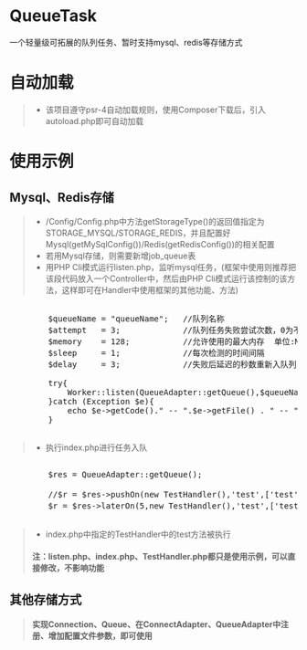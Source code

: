 # QueueTask
一个轻量级可拓展的队列任务、暂时支持mysql、redis等存储方式

# 自动加载
> * 该项目遵守psr-4自动加载规则，使用Composer下载后，引入autoload.php即可自动加载

# 使用示例
## Mysql、Redis存储
> * /Config/Config.php中方法getStorageType()的返回值指定为STORAGE_MYSQL/STORAGE_REDIS，并且配置好Mysql(getMySqlConfig())/Redis(getRedisConfig())的相关配置
> * 若用Mysql存储，则需要新增job_queue表
> * 用PHP Cli模式运行listen.php，监听mysql任务，(框架中使用则推荐把该段代码放入一个Controller中，然后由PHP Cli模式运行该控制的该方法，这样即可在Handler中使用框架的其他功能、方法)
<pre>

        $queueName = "queueName";   //队列名称
        $attempt   = 3;             //队列任务失败尝试次数，0为不限制
        $memory    = 128;           //允许使用的最大内存  单位:M
        $sleep     = 1;             //每次检测的时间间隔
        $delay     = 3;             //失败后延迟的秒数重新入队列
        
        try{
            Worker::listen(QueueAdapter::getQueue(),$queueName,$attempt,$memory,$sleep,$delay);
        }catch (Exception $e){
            echo $e->getCode()." -- ".$e->getFile() . " -- ". $e->getLine() . " : ".$e->getMessage();
        }
        
</pre>
> * 执行index.php进行任务入队
<pre>

        $res = QueueAdapter::getQueue();

        //$r = $res->pushOn(new TestHandler(),'test',['test'=>'test'],'queueName');     //及时入队
        $r = $res->laterOn(5,new TestHandler(),'test',['test'=>'test'],'queueName');    //延迟5s入队
        
</pre>
> * index.php中指定的TestHandler中的test方法被执行
> #### 注：listen.php、index.php、TestHandler.php都只是使用示例，可以直接修改，不影响功能

## 其他存储方式
> #### 实现Connection、Queue、在ConnectAdapter、QueueAdapter中注册、增加配置文件参数，即可使用
